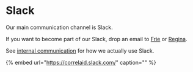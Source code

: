 # Slack

Our main communication channel is Slack.

If you want to become part of our Slack, drop an email to [Frie](mailto:frie.p@correlaid.org) or [Regina](mailto:regina.s@correlaid.org).

See [internal communication](../02-intkom.md) for how we actually use Slack.

{% embed url="https://correlaid.slack.com/" caption="" %}

